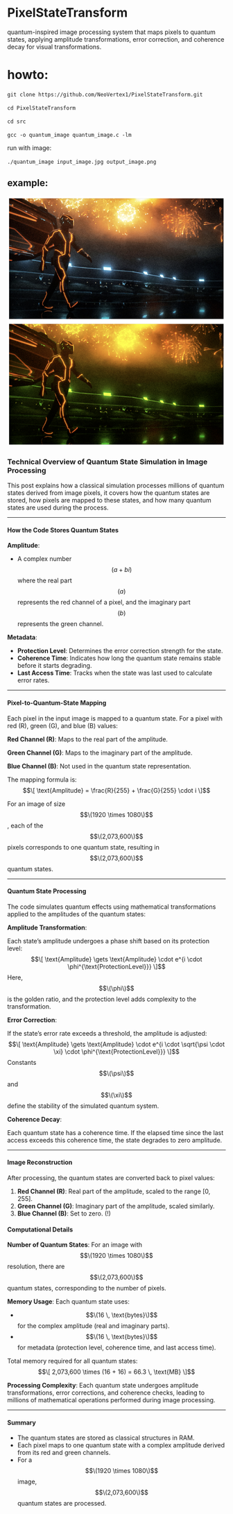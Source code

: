 # PixelStateTransform
quantum-inspired image processing system that maps pixels to quantum states, applying amplitude transformations, error correction, and coherence decay for visual transformations.

# howto:

`git clone https://github.com/NeoVertex1/PixelStateTransform.git`

`cd PixelStateTransform`

`cd src`

`gcc -o quantum_image quantum_image.c -lm`

run with image:

`./quantum_image input_image.jpg output_image.png`

## example:

![example.png](example.png)


### Technical Overview of Quantum State Simulation in Image Processing

This post explains how a classical simulation processes millions of quantum states derived from image pixels, it covers how the quantum states are stored, how pixels are mapped to these states, and how many quantum states are used during the process.

---

#### How the Code Stores Quantum States

 **Amplitude**:
   - A complex number $$(a + bi)$$ where the real part $$(a)$$ represents the red channel of a pixel, and the imaginary part $$(b)$$ represents the green channel.

**Metadata**:
   - **Protection Level**: Determines the error correction strength for the state.
   - **Coherence Time**: Indicates how long the quantum state remains stable before it starts degrading.
   - **Last Access Time**: Tracks when the state was last used to calculate error rates.

---

#### Pixel-to-Quantum-State Mapping

Each pixel in the input image is mapped to a quantum state. For a pixel with red (R), green (G), and blue (B) values:

**Red Channel (R)**: Maps to the real part of the amplitude.

**Green Channel (G)**: Maps to the imaginary part of the amplitude.

**Blue Channel (B)**: Not used in the quantum state representation.

The mapping formula is:
$$\[
\text{Amplitude} = \frac{R}{255} + \frac{G}{255} \cdot i
\]$$

For an image of size $$\(1920 \times 1080\)$$, each of the $$\(2,073,600\)$$ pixels corresponds to one quantum state, resulting in $$\(2,073,600\)$$ quantum states.

---

#### Quantum State Processing

The code simulates quantum effects using mathematical transformations applied to the amplitudes of the quantum states:

**Amplitude Transformation**:

   Each state’s amplitude undergoes a phase shift based on its protection level:
   $$\[
   \text{Amplitude} \gets \text{Amplitude} \cdot e^{i \cdot \phi^{\text{ProtectionLevel}}}
   \]$$
   Here, $$\(\phi\)$$ is the golden ratio, and the protection level adds complexity to the transformation.

**Error Correction**:

   If the state’s error rate exceeds a threshold, the amplitude is adjusted:
   $$\[
   \text{Amplitude} \gets \text{Amplitude} \cdot e^{i \cdot \sqrt{\psi \cdot \xi} \cdot \phi^{\text{ProtectionLevel}}}
   \]$$
   Constants $$\(\psi\)$$ and $$\(\xi\)$$ define the stability of the simulated quantum system.

**Coherence Decay**:

   Each quantum state has a coherence time. If the elapsed time since the last access exceeds this coherence time, the state degrades to zero amplitude.

---

#### Image Reconstruction

After processing, the quantum states are converted back to pixel values:

1. **Red Channel (R)**: Real part of the amplitude, scaled to the range [0, 255].
2. **Green Channel (G)**: Imaginary part of the amplitude, scaled similarly.
3. **Blue Channel (B)**: Set to zero. (!)

#### Computational Details

**Number of Quantum States**:
   For an image with $$\(1920 \times 1080\)$$ resolution, there are $$\(2,073,600\)$$ quantum states, corresponding to the number of pixels.

**Memory Usage**:
   Each quantum state uses:
   - $$\(16 \, \text{bytes}\)$$ for the complex amplitude (real and imaginary parts).
   - $$\(16 \, \text{bytes}\)$$ for metadata (protection level, coherence time, and last access time).

   Total memory required for all quantum states:
   $$\[
   2,073,600 \times (16 + 16) = 66.3 \, \text{MB}
   \]$$

**Processing Complexity**:
   Each quantum state undergoes amplitude transformations, error corrections, and coherence checks, leading to millions of mathematical operations performed during image processing.

---

#### Summary

- The quantum states are stored as classical structures in RAM.
- Each pixel maps to one quantum state with a complex amplitude derived from its red and green channels.
- For a $$\(1920 \times 1080\)$$ image, $$\(2,073,600\)$$ quantum states are processed.

